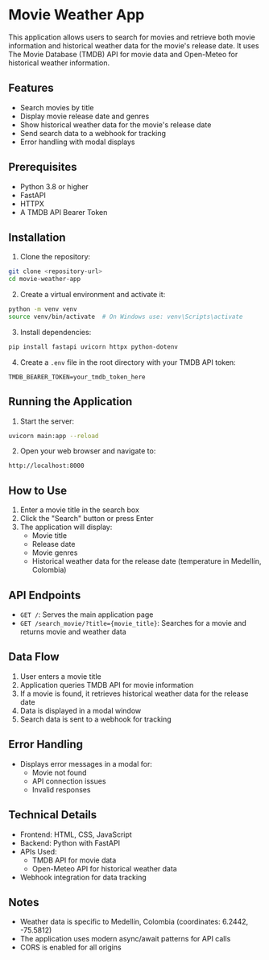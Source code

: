 # Movie Weather App

This application allows users to search for movies and retrieve both movie information and historical weather data for the movie's release date. It uses The Movie Database (TMDB) API for movie data and Open-Meteo for historical weather information.

## Features

- Search movies by title
- Display movie release date and genres
- Show historical weather data for the movie's release date
- Send search data to a webhook for tracking
- Error handling with modal displays

## Prerequisites

- Python 3.8 or higher
- FastAPI
- HTTPX
- A TMDB API Bearer Token

## Installation

1. Clone the repository:

```bash
git clone <repository-url>
cd movie-weather-app
```

2. Create a virtual environment and activate it:
```bash
python -m venv venv
source venv/bin/activate  # On Windows use: venv\Scripts\activate
```

3. Install dependencies:
```bash
pip install fastapi uvicorn httpx python-dotenv
```

4. Create a `.env` file in the root directory with your TMDB API token:
```
TMDB_BEARER_TOKEN=your_tmdb_token_here
```

## Running the Application

1. Start the server:
```bash
uvicorn main:app --reload
```

2. Open your web browser and navigate to:
```
http://localhost:8000
```

## How to Use

1. Enter a movie title in the search box
2. Click the "Search" button or press Enter
3. The application will display:
   - Movie title
   - Release date
   - Movie genres
   - Historical weather data for the release date (temperature in Medellín, Colombia)

## API Endpoints

- `GET /`: Serves the main application page
- `GET /search_movie/?title={movie_title}`: Searches for a movie and returns movie and weather data

## Data Flow

1. User enters a movie title
2. Application queries TMDB API for movie information
3. If a movie is found, it retrieves historical weather data for the release date
4. Data is displayed in a modal window
5. Search data is sent to a webhook for tracking

## Error Handling

- Displays error messages in a modal for:
  - Movie not found
  - API connection issues
  - Invalid responses

## Technical Details

- Frontend: HTML, CSS, JavaScript
- Backend: Python with FastAPI
- APIs Used:
  - TMDB API for movie data
  - Open-Meteo API for historical weather data
- Webhook integration for data tracking

## Notes

- Weather data is specific to Medellín, Colombia (coordinates: 6.2442, -75.5812)
- The application uses modern async/await patterns for API calls
- CORS is enabled for all origins

